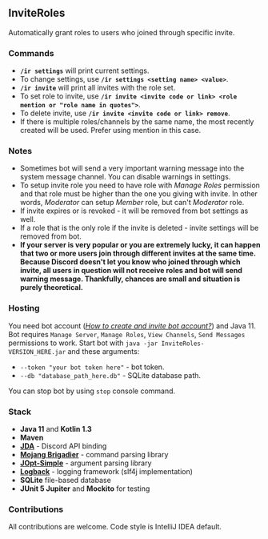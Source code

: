 ## InviteRoles ##
  
Automatically grant roles to users who joined through specific invite.  

### Commands ###

+ **`/ir settings`** will print current settings.
+ To change settings, use **`/ir settings <setting name> <value>`**.
+ **`/ir invite`** will print all invites with the role set.
+ To set role to invite, use **`/ir invite <invite code or link> <role mention or "role name in quotes">`**.
+ To delete invite, use **`/ir invite <invite code or link> remove`**.
+ If there is multiple roles/channels by the same name, the most recently created will be used. Prefer using mention in this case.

### Notes ###

+ Sometimes bot will send a very important warning message into the system message channel. You can disable warnings in settings.
+ To setup invite role you need to have role with *Manage Roles* permission and that role must be higher than the one you giving with invite. In other words, *Moderator* can setup *Member* role, but can't *Moderator* role.  
+ If invite expires or is revoked - it will be removed from bot settings as well.
+ If a role that is the only role if the invite is deleted - invite settings will be removed from bot.
+ **If your server is very popular or you are extremely lucky, it can happen that two or more users join through different invites at the same time. Because Discord doesn't let you know who joined through which invite, all users in question will not receive roles and bot will send warning message. Thankfully, chances are small and situation is purely theoretical.**  
  
### Hosting ###
  
You need bot account ([*How to create and invite bot account?*](https://github.com/reactiflux/discord-irc/wiki/Creating-a-discord-bot-&-getting-a-token)) and Java 11. Bot requires `Manage Server`, `Manage Roles`, `View Channels`, `Send Messages` permissions to work. Start bot with `java -jar InviteRoles-VERSION_HERE.jar` and these arguments:  
+ `--token "your bot token here"` - bot token.  
+ `--db "database_path_here.db"` - SQLite database path.  
  
You can stop bot by using `stop` console command.  
  
### Stack ###

+ **Java 11** and **Kotlin 1.3**
+ **Maven**
+ [**JDA**](https://github.com/DV8FromTheWorld/JDA) - Discord API binding
+ [**Mojang Brigadier**](https://github.com/Mojang/brigadier) - command parsing library
+ [**JOpt-Simple**](https://github.com/jopt-simple/jopt-simple) - argument parsing library
+ [**Logback**](https://github.com/qos-ch/logback) - logging framework (slf4j implementation)
+ **SQLite** file-based database
+ **JUnit 5 Jupiter** and **Mockito** for testing

### Contributions ###

All contributions are welcome. Code style is IntelliJ IDEA default.  
